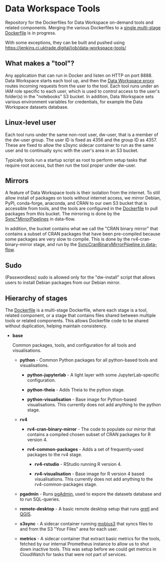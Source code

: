 # Data Workspace Tools

Repository for the Dockerfiles for Data Workspace on-demand tools and related components. Merging the various Dockerfiles to a [single multi-stage Dockerfile](./Dockerfile) is in progress.

With some exceptions, they can be built and pushed using https://jenkins.ci.uktrade.digital/job/data-workspace-tools/


## What makes a "tool"?

Any application that can run in Docker and listen on HTTP on port 8888. Data Workspace starts each tool up, and then the [Data Workspace proxy](https://github.com/uktrade/data-workspace-frontend/blob/master/dataworkspace/proxy.py) routes incoming requests from the user to the tool. Each tool runs under an IAM role specific to each user, which is used to control access to the user's folder(s) in the "notebooks" S3 bucket. In addition, Data Workspace sets various environment variables for credentials, for example the Data Workspace datasets database.


## Linux-level user

Each tool runs under the same non-root user, dw-user, that is a member of the dw-user group. The user ID is fixed as 4356 and the group ID as 4357. These are fixed to allow the s3sync sidecar container to run as the same user and to continually sync with the user's area in an S3 bucket.

Typically tools run a startup script as root to perform setup tasks that require root access, but then run the tool proper under dw-user.


## Mirrors

A feature of Data Workspace tools is their isolation from the internet. To still allow install of packages on tools without internet access, we mirror Debian, PyPI, conda-forge, anaconda, and CRAN to our own S3 bucket that is accessible from tools, and the tools are configured in the [Dockerfile](./Dockerfile) to pull packages from this bucket. The mirroring is done by the [Sync\*MirrorPipelines](https://github.com/uktrade/data-flow/blob/main/dags/data_infrastructure/split_mirror_sync_pipelines.py) in data-flow.

In addition, the bucket contains what we call the "CRAN binary mirror" that contains a subset of CRAN packages that have been pre-compiled because some packages are very slow to compile. This is done by the rv4-cran-binary-mirror stage, and run by the [SyncCranBinaryMirrorPipeline in data-flow](https://github.com/uktrade/data-flow/blob/main/dags/data_infrastructure/mirror_cran_binary.py).


## Sudo

(Passwordless) sudo is allowed only for the "dw-install" script that allows users to install Debian packages from our Debian mirror.


## Hierarchy of stages

The [Dockerfile](./Dockerfile) is a multi-stage Dockerfile, where each stage is a tool, related component, or a stage that contains files shared between multiple tools or related components. This allows Dockerfile code to be shared without duplication, helping maintain consistency.

- **base**

  Common packages, tools, and configuration for all tools and visualisations.

  - **python** - Common Python packages for all python-based tools and visualisations.

    - **python-jupyterlab** - A light layer with some JupyterLab-specific configuration.

    - **python-theia** - Adds Theia to the python stage.

    - **python-visualisation** - Base image for Python-based visualisations. This currently does not add anything to the python stage.

   - **rv4**

     - **rv4-cran-binary-mirror** - The code to populate our mirror that contains a compiled chosen subset of CRAN packages for R version 4.

     - **rv4-common-packages** - Adds a set of frequently-used packages to the rv4 stage.

       - **rv4-rstudio** - RStudio running R version 4.

       - **rv4-visualisation** - Base image for R version 4 based visualisations. This currently does not add anything to the rv4-common-packages stage.

   - **pgadmin** - Runs [pgAdmin](https://www.pgadmin.org/), used to expore the datasets database and to run SQL-queries.

   - **remote-desktop** - A basic remote desktop setup that runs [gretl](https://gretl.sourceforge.net/) and [QGIS](https://qgis.org/).

   - **s3sync** - A sidecar container running [mobius3](https://github.com/uktrade/mobius3) that syncs files to and from the S3 "Your Files" area for each user.

   - **metrics** - A sidecar container that extract basic metrics for the tools, fetched by our internal Prometheus instance to allow us to shut down inactive tools. This was setup before we could get metrics in CloudWatch for tasks that were not part of services.
